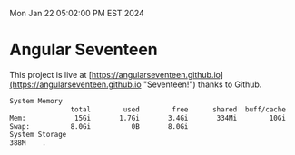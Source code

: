 Mon Jan 22 05:02:00 PM EST 2024

# Angular Seventeen


This project is live at [https://angularseventeen.github.io](https://angularseventeen.github.io "Seventeen!") thanks to Github.

```bash
System Memory
               total        used        free      shared  buff/cache   available
Mem:            15Gi       1.7Gi       3.4Gi       334Mi        10Gi        13Gi
Swap:          8.0Gi          0B       8.0Gi
System Storage
388M	.
